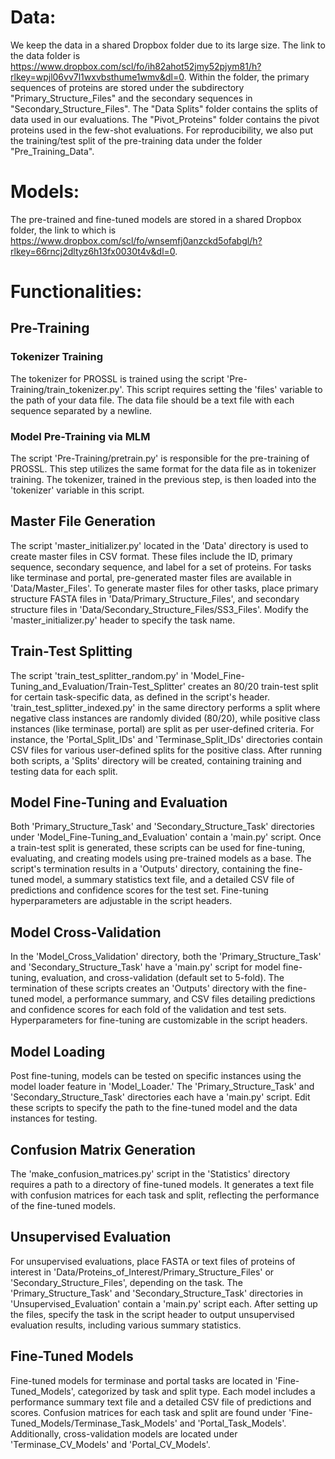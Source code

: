 # Data:
We keep the data in a shared Dropbox folder due to its large size. The link to the data folder is https://www.dropbox.com/scl/fo/ih82ahot52jmy52pjym81/h?rlkey=wpjl06vv7l1wxvbsthume1wmv&dl=0.
Within the folder, the primary sequences of proteins are stored under the subdirectory "Primary_Structure_Files" and the secondary sequences in "Secondary_Structure_Files".
The "Data Splits" folder contains the splits of data used in our evaluations.
The "Pivot_Proteins" folder contains the pivot proteins used in the few-shot evaluations.
For reproducibility, we also put the training/test split of the pre-training data under the folder "Pre_Training_Data".

# Models:
The pre-trained and fine-tuned models are stored in a shared Dropbox folder, the link to which is https://www.dropbox.com/scl/fo/wnsemfj0anzckd5ofabgl/h?rlkey=66rncj2dltyz6h13fx0030t4v&dl=0.

# Functionalities:

## Pre-Training
### Tokenizer Training
The tokenizer for PROSSL is trained using the script 'Pre-Training/train_tokenizer.py'. This script requires setting the 'files' variable to the path of your data file. The data file should be a text file with each sequence separated by a newline.

### Model Pre-Training via MLM
The script 'Pre-Training/pretrain.py' is responsible for the pre-training of PROSSL. This step utilizes the same format for the data file as in tokenizer training. The tokenizer, trained in the previous step, is then loaded into the 'tokenizer' variable in this script.

## Master File Generation

The script 'master_initializer.py' located in the 'Data' directory is used to create master files in CSV format. These files include the ID, primary sequence, secondary sequence, and label for a set of proteins. For tasks like terminase and portal, pre-generated master files are available in 'Data/Master_Files'. To generate master files for other tasks, place primary structure FASTA files in 'Data/Primary_Structure_Files', and secondary structure files in 'Data/Secondary_Structure_Files/SS3_Files'. Modify the 'master_initializer.py' header to specify the task name.

## Train-Test Splitting

The script 'train_test_splitter_random.py' in 'Model_Fine-Tuning_and_Evaluation/Train-Test_Splitter' creates an 80/20 train-test split for certain task-specific data, as defined in the script's header. 'train_test_splitter_indexed.py' in the same directory performs a split where negative class instances are randomly divided (80/20), while positive class instances (like terminase, portal) are split as per user-defined criteria. For instance, the 'Portal_Split_IDs' and 'Terminase_Split_IDs' directories contain CSV files for various user-defined splits for the positive class. After running both scripts, a 'Splits' directory will be created, containing training and testing data for each split.

## Model Fine-Tuning and Evaluation

Both 'Primary_Structure_Task' and 'Secondary_Structure_Task' directories under 'Model_Fine-Tuning_and_Evaluation' contain a 'main.py' script. Once a train-test split is generated, these scripts can be used for fine-tuning, evaluating, and creating models using pre-trained models as a base. The script's termination results in a 'Outputs' directory, containing the fine-tuned model, a summary statistics text file, and a detailed CSV file of predictions and confidence scores for the test set. Fine-tuning hyperparameters are adjustable in the script headers.

## Model Cross-Validation

In the 'Model_Cross_Validation' directory, both the 'Primary_Structure_Task' and 'Secondary_Structure_Task' have a 'main.py' script for model fine-tuning, evaluation, and cross-validation (default set to 5-fold). The termination of these scripts creates an 'Outputs' directory with the fine-tuned model, a performance summary, and CSV files detailing predictions and confidence scores for each fold of the validation and test sets. Hyperparameters for fine-tuning are customizable in the script headers.

## Model Loading

Post fine-tuning, models can be tested on specific instances using the model loader feature in 'Model_Loader.' The 'Primary_Structure_Task' and 'Secondary_Structure_Task' directories each have a 'main.py' script. Edit these scripts to specify the path to the fine-tuned model and the data instances for testing.

## Confusion Matrix Generation

The 'make_confusion_matrices.py' script in the 'Statistics' directory requires a path to a directory of fine-tuned models. It generates a text file with confusion matrices for each task and split, reflecting the performance of the fine-tuned models.

## Unsupervised Evaluation

For unsupervised evaluations, place FASTA or text files of proteins of interest in 'Data/Proteins_of_Interest/Primary_Structure_Files' or 'Secondary_Structure_Files', depending on the task. The 'Primary_Structure_Task' and 'Secondary_Structure_Task' directories in 'Unsupervised_Evaluation' contain a 'main.py' script each. After setting up the files, specify the task in the script header to output unsupervised evaluation results, including various summary statistics.

## Fine-Tuned Models

Fine-tuned models for terminase and portal tasks are located in 'Fine-Tuned_Models', categorized by task and split type. Each model includes a performance summary text file and a detailed CSV file of predictions and scores. Confusion matrices for each task and split are found under 'Fine-Tuned_Models/Terminase_Task_Models' and 'Portal_Task_Models'. Additionally, cross-validation models are located under 'Terminase_CV_Models' and 'Portal_CV_Models'.
